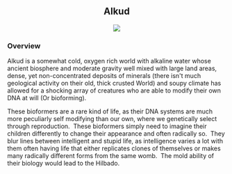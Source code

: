 
<h2 align="center">Alkud
</h2>
<p align="center">
<img src="https://github.com/Insculpo/Sandbox_Galaxy/blob/Galactic/Stellar_Abyss_Setting_Bible/Photo_Directory/Alkud.png">
</p>


### Overview

Alkud is a somewhat cold, oxygen rich world with alkaline water whose ancient biosphere and moderate gravity well mixed with large land areas, dense, yet non-concentrated deposits of minerals (there isn't much geological activity on their old, thick crusted World) and soupy climate has allowed for a shocking array of creatures who are able to modify their own DNA at will (Or bioforming).  

These bioformers are a rare kind of life, as their DNA systems are much more peculiarly self modifying than our own, where we genetically select through reproduction.  These bioformers simply need to imagine their children differently to change their appearance and often radically so.  They blur lines between intelligent and stupid life, as intelligence varies a lot with them often having life that either replicates clones of themselves or makes many radically different forms from the same womb.  The mold ability of their biology would lead to the Hilbado. 
